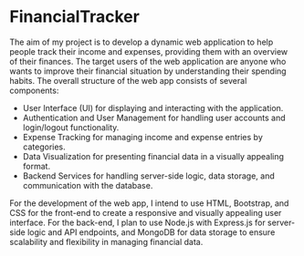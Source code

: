 # FinancialTracker
The aim of my project is to develop a dynamic web application to help people track their income and expenses, providing them with an overview of their finances. The target users of the web application are anyone who wants to improve their financial situation by understanding their spending habits.
The overall structure of the web app consists of several components:
  - User Interface (UI) for displaying and interacting with the application.
  - Authentication and User Management for handling user accounts and login/logout functionality.
  - Expense Tracking for managing income and expense entries by categories.
  - Data Visualization for presenting financial data in a visually appealing format.
  - Backend Services for handling server-side logic, data storage, and communication with the database.
  
For the development of the web app, I intend to use HTML, Bootstrap, and CSS for the front-end to create a responsive and visually appealing user interface. For the back-end, I plan to use Node.js with Express.js for server-side logic and API endpoints, and MongoDB for data storage to ensure scalability and flexibility in managing financial data.
